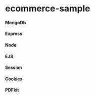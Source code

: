 # ecommerce-sample

#### MongoDb
#### Express
#### Node
#### EJS
#### Session
#### Cookies
#### PDFkit
